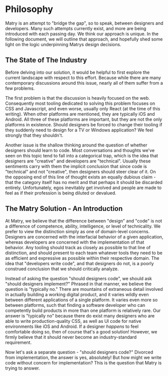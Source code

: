 
# Philosophy

Matry is an attempt to "bridge the gap", so to speak, between designers and developers. Many such attempts currently exist, and more are being introduced with each passing day. We think our approach is unique. In the following document, we will outline that approach, and hopefully shed some light on the logic underpinning Matrys design decisions.

## The State of The Industry

Before delving into our solution, it would be helpful to first explore the current landscape with respect to this effort. Because while there are many contemporary discussions around this issue, nearly all of them suffer from a few problems.

The first problem is that the discussion is heavily focused on the web. Consequently most tooling dedicated to solving this problem focuses on CSS and Javascript, and even worse, usually only React (at the time of this writing). When other platforms are mentioned, they are typically iOS and Android. All three of these platforms are important, but they are not the only platforms in existence. Should designers be forced to change their tooling if they suddenly need to design for a TV or Windows application? We feel strongly that they shouldn't.

Another issue is the shallow thinking around the question of whether designers should learn to code. Most conversations and thoughts we've seen on this topic tend to fall into a categorical trap, which is the idea that designers are "creative" and developers are "technical". Usually these sentiments carry with them the implicit conclusion that since code is "technical" and not "creative", then designers should steer clear of it. On the opposing end of this line of thought exists an equally dubious claim - that the category itself has no merit and that perhaps it should be discarded entirely. Unfortunately, egos inevitably get involved and people are made to feel as if their profession is being diluted or devalued.

## The Matry Solution - An Introduction

At Matry, we believe that the difference between "design" and "code" is not a difference of competence, ability, intelligence, or level of technicality. We prefer to view the distinction simply as one of domain-level concerns. Designers are concerned with the interfacial behavior of a given application, whereas developers are concerned with the implementation of that behavior. Any tooling should track as closely as possible to that line of distinction, and should present to each team whatever tools they need to be as efficient and expressive as possible within their respective domain. The idea that "developers write code", and that designers do not, is a poorly construed conclusion that we should critically analyze.

Instead of asking the question "should designers code", we should ask "should designers implement?" Phrased in that manner, we believe the question is "typically no." There are mountains of extraneous detail involved in actually building a working digital product, and it varies wildly even between different applications of a single platform. It varies even more so between platforms, such that finding a software developer who can competently build products in more than one platform is relatively rare. Our answer is "typically no" because there do exist many designers who are able to write production-quality CSS, as well as UI code for native environments like iOS and Android. If a designer *happens* to feel comfortable doing so, then of course that's a good solution! However, we firmly believe that it should never become an industry-standard requirement.

Now let's ask a separate question - "should designers code?" Divorced from implementation, the answer is yes, absolutely! But how might we write code without concern for implementation? This is the question that Matry is trying to answer.
